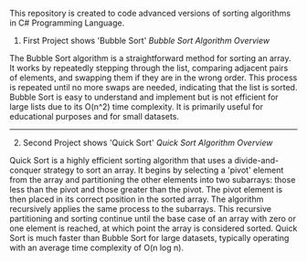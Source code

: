 This repository is created to code advanced versions of sorting algorithms in C# Programming Language.

1. First Project shows 'Bubble Sort'
*Bubble Sort Algorithm Overview*

The Bubble Sort algorithm is a straightforward method for sorting an array. It works by repeatedly stepping through the list, comparing adjacent pairs of elements, and swapping them if they are in the wrong order. This process is repeated until no more swaps are needed, indicating that the list is sorted. Bubble Sort is easy to understand and implement but is not efficient for large lists due to its O(n^2) time complexity. It is primarily useful for educational purposes and for small datasets.
_____________________________________________________________________________________________________________________________________________________________________________________________________________________________
2. Second Project shows 'Quick Sort'
*Quick Sort Algorithm Overview*

Quick Sort is a highly efficient sorting algorithm that uses a divide-and-conquer strategy to sort an array. It begins by selecting a 'pivot' element from the array and partitioning the other elements into two subarrays: those less than the pivot and those greater than the pivot. The pivot element is then placed in its correct position in the sorted array. The algorithm recursively applies the same process to the subarrays. This recursive partitioning and sorting continue until the base case of an array with zero or one element is reached, at which point the array is considered sorted. Quick Sort is much faster than Bubble Sort for large datasets, typically operating with an average time complexity of O(n log n).
